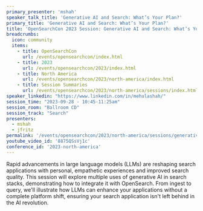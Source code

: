 ```yaml
---
primary_presenter: 'mshah'
speaker_talk_title: 'Generative AI and Search: What’s Your Plan?'
primary_title: 'Generative AI and Search: What’s Your Plan?'
title: 'OpenSearchCon 2023 Session: Generative AI and Search: What’s Your Plan?'
breadcrumbs:
  icon: community
  items:
    - title: OpenSearchCon
      url: /events/opensearchcon/index.html
    - title: 2023
      url: /events/opensearchcon/2023/index.html
    - title: North America
      url: /events/opensearchcon/2023/north-america/index.html
    - title: Session Summaries
      url: /events/opensearchcon/2023/north-america/sessions/index.html
speaker_linkedin: "https://www.linkedin.com/in/mehulashah/"
session_time: "2023-09-28 - 10:45-11:25am"
session_room: "Ballroom CD"
session_track: "Search"
presenters:
  - mshah
  - jfritz
permalink: '/events/opensearchcon/2023/north-america/sessions/generative-ai-and-search-whats-your-plan.html'
youtube_video_id: '8875QSsVj1c'
conference_id: '2023-north-america'
---
```


Rapid advancements in large language models (LLMs) are reshaping search applications with personal, empathetic experiences and improved search quality. This session will explore multiple uses of generative AI in search stacks, demonstrating how to integrate it with OpenSearch. From ingest to query, we'll illustrate how LLMs can enhance your applications without a complete platform shift, ensuring your search application isn't left behind in the AI revolution.
